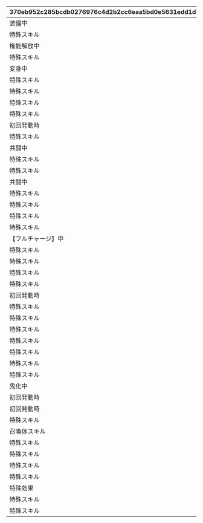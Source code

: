 |370eb952c285bcdb0276976c4d2b2cc6eaa5bd0e5631edd1d783e1873db4f6bc|a13834f243a25564996298696769be0af0209519cb36db48fa317c30ab6e15e0|6614a787da53064881aa7e523e1377234762977fc844e158bbe424f288e2b878|
| --- | --- | --- |
|装備中|106101|通常時|
|特殊スキル|106701|通常時|
|権能解放中|106801|通常時|
|特殊スキル|106901|通常時|
|変身中|115801|通常時|
|特殊スキル|116401|通常時|
|特殊スキル|118201|通常時|
|特殊スキル|118501|通常時|
|特殊スキル|118601|通常時|
|初回発動時|120801|通常時|
|特殊スキル|122001|通常時|
|共闘中|122301|通常時|
|特殊スキル|122701|通常時|
|特殊スキル|123001|通常時|
|共闘中|125001|通常時|
|特殊スキル|125801|通常時|
|特殊スキル|126001|通常時|
|特殊スキル|126101|通常時|
|特殊スキル|126201|通常時|
|【フルチャージ】中|126401|通常時|
|特殊スキル|126501|通常時|
|特殊スキル|129001|通常時|
|特殊スキル|129301|通常時|
|特殊スキル|129401|通常時|
|初回発動時|129501|通常時|
|特殊スキル|129601|通常時|
|特殊スキル|129701|通常時|
|特殊スキル|130001|通常時|
|特殊スキル|130101|通常時|
|特殊スキル|131201|通常時|
|特殊スキル|131801|通常時|
|特殊スキル|132001|通常時|
|鬼化中|132101|通常時|
|初回発動時|132401|通常時|
|初回発動時|132901|通常時|
|特殊スキル|133101|通常時|
|召喚体スキル|133801|通常時|
|特殊スキル|134501|通常時|
|特殊スキル|134901|通常時|
|特殊スキル|135001|通常時|
|特殊スキル|135101|通常時|
|特殊効果|135201|通常時|
|特殊スキル|135601|通常時|
|特殊スキル|181201|通常時|